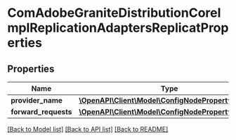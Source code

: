 # ComAdobeGraniteDistributionCoreImplReplicationAdaptersReplicatProperties

## Properties
Name | Type | Description | Notes
------------ | ------------- | ------------- | -------------
**provider_name** | [**\OpenAPI\Client\Model\ConfigNodePropertyString**](ConfigNodePropertyString.md) |  | [optional] 
**forward_requests** | [**\OpenAPI\Client\Model\ConfigNodePropertyBoolean**](ConfigNodePropertyBoolean.md) |  | [optional] 

[[Back to Model list]](../README.md#documentation-for-models) [[Back to API list]](../README.md#documentation-for-api-endpoints) [[Back to README]](../README.md)


